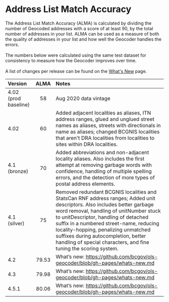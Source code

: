 # Address List Match Accuracy

The Address List Match Accuracy (ALMA) is calculated by dividing the number of Geocoded addresses with a score of at least 90, by the total number of addresses in your list. ALMA can be used as a measure of both the quality of addresses in your list and how well the Geocoder handles the errors.
<br><br>
The numbers below were calculated using the same test dataset for consistency to measure how the Geocoder improves over time.
<br><br>
A list of changes per release can be found on the [What's New](https://github.com/bcgov/ols-geocoder/blob/gh-pages/whats-new.md) page.

|Version|ALMA|Notes|
|:---|:---:|:---|
|4.02 (prod baseline)|58|Aug 2020 data vintage|
|4.02|60|Added adjacent localities as aliases, ITN address ranges, glued and unglued street names as aliases, streets with directionals in name as aliases; changed BCGNIS localities that aren't DRA localities from localities to sites within DRA localities.|
|4.1 (bronze)|70|Added abbreviations and non-adjacent locality aliases. Also includes the first attempt at removing garbage words with confidence, handling of multiple spelling errors, and the detection of more types of postal address elements.|
|4.1 (silver)|75|Removed redundant BCGNIS localities and StatsCan RNF address ranges; Added unit descriptors. Also includes better garbage word removal, handling of unitNumber stuck to unitDescriptor, handling of detached suffix in a numbered street-name, reducing locality-hopping, penalizing unmatched suffixes during autocompletion, better handling of special characters, and fine tuning the scoring system.|
|4.2|79.53|What’s new:  https://github.com/bcgov/ols-geocoder/blob/gh-pages/whats-new.md|
|4.3|79.98|What’s new:  https://github.com/bcgov/ols-geocoder/blob/gh-pages/whats-new.md|
|4.5.1|80.06|What’s new:  https://github.com/bcgov/ols-geocoder/blob/gh-pages/whats-new.md|

